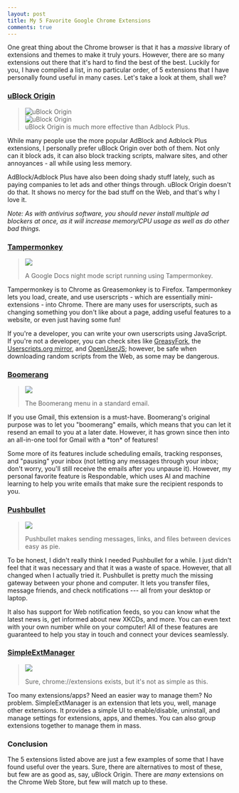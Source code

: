 ```yaml
---
layout: post
title: My 5 Favorite Google Chrome Extensions
comments: true
---
```


One great thing about the Chrome browser is that it has a *massive* library of extensions and themes to make it truly yours. However, there are so many extensions out there that it's hard to find the best of the best. Luckily for you, I have compiled a list, in no particular order, of 5 extensions that I have personally found useful in many cases. Let's take a look at them, shall we?

<h3><a href="https://chrome.google.com/webstore/detail/ublock-origin/cjpalhdlnbpafiamejdnhcphjbkeiagm">uBlock Origin</a></h3>

<blockquote>
<div class="col-md-6" id="img">
<img src="https://theessemcraft.github.io/blog/images/ublockorigin.png" class="img-responsive img-rounded" alt="uBlock Origin">
</div>
<div class="col-md-6" id="img">
<img src="https://theessemcraft.github.io/blog/images/adblockplus.png" class="img-responsive img-rounded" alt="uBlock Origin">
</div>
uBlock Origin is much more effective than Adblock Plus.
</blockquote>

While many people use the more popular AdBlock and Adblock Plus extensions, I personally prefer uBlock Origin over both of them. Not only can it block ads, it can also block tracking scripts, malware sites, and other annoyances - all while using less memory.

AdBlock/Adblock Plus have also been doing shady stuff lately, such as paying companies to let ads and other things through. uBlock Origin doesn't do that. It shows no mercy for the bad stuff on the Web, and that's why I love it.

_Note: As with antivirus software, you should *never* install multiple ad blockers at once, as it will increase memory/CPU usage as well as do other bad things._

### [Tampermonkey](https://chrome.google.com/webstore/detail/tampermonkey/dhdgffkkebhmkfjojejmpbldmpobfkfo)

<blockquote>
<img src="https://theessemcraft.github.io/blog/images/tampermonkey.png" class="img-responsive img-rounded" id="image">
<p>A Google Docs night mode script running using Tampermonkey.</p>
</blockquote>
Tampermonkey is to Chrome as Greasemonkey is to Firefox. Tampermonkey lets you load, create, and use userscripts - which are essentially mini-extensions - into Chrome. There are many uses for userscripts, such as changing something you don't like about a page, adding useful features to a website, or even just having some fun!

If you're a developer, you can write your own userscripts using JavaScript. If you're not a developer, you can check sites like [GreasyFork](https://greasyfork.org/), the [Userscripts.org mirror](http://userscripts-mirror.org/), and [OpenUserJS](https://openuserjs.org/); however, be safe when downloading random scripts from the Web, as some may be dangerous.

### [Boomerang](https://chrome.google.com/webstore/detail/boomerang-for-gmail/mdanidgdpmkimeiiojknlnekblgmpdll)

<blockquote>
<img src="https://theessemcraft.github.io/blog/images/boomerang.png" class="img-responsive img-rounded" id="image">
<p>The Boomerang menu in a standard email.</p>
</blockquote>
If you use Gmail, this extension is a must-have. Boomerang's original purpose was to let you "boomerang" emails, which means that you can let it resend an email to you at a later date. However, it has grown since then into an all-in-one tool for Gmail with a *ton* of features!

Some more of its features include scheduling emails, tracking responses, and "pausing" your inbox (not letting any messages through your inbox; don't worry, you'll still receive the emails after you unpause it). However, my personal favorite feature is Respondable, which uses AI and machine learning to help you write emails that make sure the recipient responds to you.

### [Pushbullet](https://chrome.google.com/webstore/detail/pushbullet/chlffgpmiacpedhhbkiomidkjlcfhogd)

<blockquote>
<img src="https://theessemcraft.github.io/blog/images/pushbullet.png" class="img-responsive img-rounded" id="image">
<p>Pushbullet makes sending messages, links, and files between devices easy as pie.</p>
</blockquote>
To be honest, I didn't really think I needed Pushbullet for a while. I just didn't feel that it was necessary and that it was a waste of space. However, that all changed when I actually tried it. Pushbullet is pretty much the missing gateway between your phone and computer. It lets you transfer files, message friends, and check notifications --- all from your desktop or laptop.

It also has support for Web notification feeds, so you can know what the latest news is, get informed about new XKCDs, and more. You can even text with your own number while on your computer! All of these features are guaranteed to help you stay in touch and connect your devices seamlessly.

### [SimpleExtManager](https://chrome.google.com/webstore/detail/simpleextmanager/kniehgiejgnnpgojkdhhjbgbllnfkfdk)

<blockquote>
<img src="https://theessemcraft.github.io/blog/images/simpleextmanager.png" class="img-responsive img-rounded" id="image">
<p>Sure, chrome://extensions exists, but it's not as simple as this.</p>
</blockquote>
Too many extensions/apps? Need an easier way to manage them? No problem. SimpleExtManager is an extension that lets you, well, manage other extensions. It provides a simple UI to enable/disable, uninstall, and manage settings for extensions, apps, and themes. You can also group extensions together to manage them in mass.

### Conclusion

The 5 extensions listed above are just a few examples of some that I have found useful over the years. Sure, there are alternatives to most of these, but few are as good as, say, uBlock Origin. There are *many* extensions on the Chrome Web Store, but few will match up to these.
